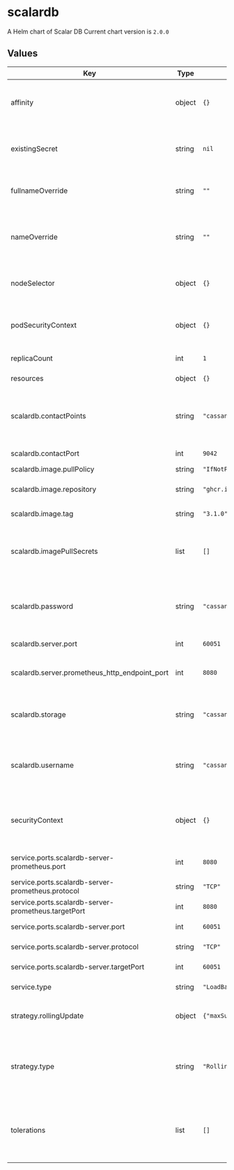 # scalardb

A Helm chart of Scalar DB
Current chart version is `2.0.0`

## Values

| Key | Type | Default | Description |
|-----|------|---------|-------------|
| affinity | object | `{}` | The affinity/anti-affinity feature, greatly expands the types of constraints you can express. |
| existingSecret | string | `nil` | Name of existing secret to use for storing database username and password. |
| fullnameOverride | string | `""` | String to fully override scalardl.fullname template |
| nameOverride | string | `""` | String to partially override scalardl.fullname template (will maintain the release name) |
| nodeSelector | object | `{}` | nodeSelector is form of node selection constraint. |
| podSecurityContext | object | `{}` | PodSecurityContext holds pod-level security attributes and common container settings. |
| replicaCount | int | `1` | Default values for number of replicas. |
| resources | object | `{}` | Resources allowed to the pod. |
| scalardb.contactPoints | string | `"cassandra"` | The database contanct point such as a hostname of Cassandra or a URL of Cosmos DB account. |
| scalardb.contactPort | int | `9042` | The database port number. |
| scalardb.image.pullPolicy | string | `"IfNotPresent"` |  |
| scalardb.image.repository | string | `"ghcr.io/scalar-labs/scalardb-server"` | Docker image reposiory of Scalar DB server. |
| scalardb.image.tag | string | `"3.1.0"` | Docker tag of the image. |
| scalardb.imagePullSecrets | list | `[]` | Optionally specify an array of imagePullSecrets. Secrets must be manually created in the namespace. |
| scalardb.password | string | `"cassandra"` | The password of the database. For Cosmos DB, Dynamo DB please specify a secret key here. |
| scalardb.server.port | int | `60051` | The port of Scalar DB server. |
| scalardb.server.prometheus_http_endpoint_port | int | `8080` | The port of Prometheus service runnning in Scalar DB server. |
| scalardb.storage | string | `"cassandra"` | Storage implementation. Either cassandra or cosmos or dynamo or jdbc can be set. |
| scalardb.username | string | `"cassandra"` | The username of the database. For Cosmos DB please leave blank. For Dynamo DB please specify key id here. |
| securityContext | object | `{}` | Setting security context at the pod applies those settings to all containers in the pod. |
| service.ports.scalardb-server-prometheus.port | int | `8080` | Prometheus of Scalar DB server protocol. |
| service.ports.scalardb-server-prometheus.protocol | string | `"TCP"` |  |
| service.ports.scalardb-server-prometheus.targetPort | int | `8080` |  |
| service.ports.scalardb-server.port | int | `60051` | Scalar DB server port. |
| service.ports.scalardb-server.protocol | string | `"TCP"` | Scalar DB server protocol. |
| service.ports.scalardb-server.targetPort | int | `60051` | Scalar DB server target port. |
| service.type | string | `"LoadBalancer"` | service types in kubernetes. |
| strategy.rollingUpdate | object | `{"maxSurge":"25%","maxUnavailable":"25%"}` | The number of pods that can be unavailable during the update process |
| strategy.type | string | `"RollingUpdate"` | New pods are added gradually, and old pods are terminated gradually, e.g: Recreate or RollingUpdate |
| tolerations | list | `[]` | Tolerations are applied to pods, and allow (but do not require) the pods to schedule onto nodes with matching taints. |
